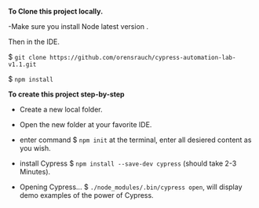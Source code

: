 **To Clone this project locally.**

-Make sure you install Node latest version .

Then in the IDE.

$ `git clone https://github.com/orensrauch/cypress-automation-lab-v1.1.git`

$ `npm install`

**To create this project step-by-step**

* Create a new local folder.

* Open the new folder at your favorite IDE.

* enter command $ `npm init` at the terminal, enter all desiered content as you wish.

* install Cypress $ `npm install --save-dev cypress` (should take 2-3 Minutes).

* Opening Cypress... $ `./node_modules/.bin/cypress open`, will display demo examples of the power of Cypress.

